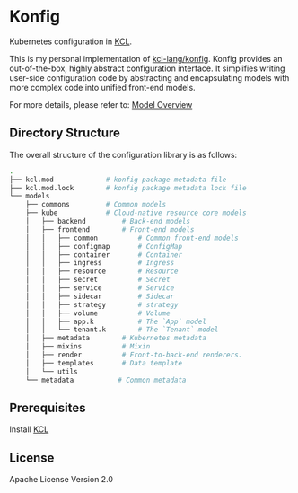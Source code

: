 # Konfig

Kubernetes configuration in [KCL](https://www.kcl-lang.io/).

This is my personal implementation of [kcl-lang/konfig](https://github.com/kcl-lang/konfig). Konfig provides an out-of-the-box, highly abstract configuration interface. It simplifies writing user-side configuration code by abstracting and encapsulating models with more complex code into unified front-end models.

For more details, please refer to: [Model Overview](https://kcl-lang.io/docs/user_docs/guides/working-with-konfig/overview)

## Directory Structure

The overall structure of the configuration library is as follows:

```bash
.
├── kcl.mod             # konfig package metadata file
├── kcl.mod.lock        # konfig package metadata lock file
└── models
    ├── commons         # Common models
    ├── kube            # Cloud-native resource core models
    │   ├── backend         # Back-end models
    │   ├── frontend        # Front-end models
    │   │   ├── common          # Common front-end models
    │   │   ├── configmap       # ConfigMap
    │   │   ├── container       # Container
    │   │   ├── ingress         # Ingress
    │   │   ├── resource        # Resource
    │   │   ├── secret          # Secret
    │   │   ├── service         # Service
    │   │   ├── sidecar         # Sidecar
    │   │   ├── strategy        # strategy
    │   │   ├── volume          # Volume
    │   │   ├── app.k           # The `App` model
    │   │   └── tenant.k        # The `Tenant` model
    │   ├── metadata        # Kubernetes metadata
    │   ├── mixins          # Mixin
    │   ├── render          # Front-to-back-end renderers.
    │   ├── templates       # Data template
    │   └── utils
    └── metadata           # Common metadata
```

## Prerequisites

Install [KCL](https://kcl-lang.io/docs/user_docs/getting-started/install)

## License

Apache License Version 2.0
